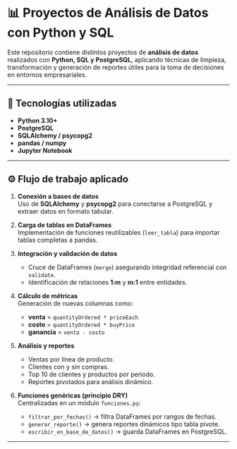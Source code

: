 # 📊 Proyectos de Análisis de Datos con Python y SQL

Este repositorio contiene distintos proyectos de **análisis de datos** realizados con **Python, SQL y PostgreSQL**, aplicando técnicas de limpieza, transformación y generación de reportes útiles para la toma de decisiones en entornos empresariales.  

---

## 🚀 Tecnologías utilizadas
- **Python 3.10+**
- **PostgreSQL**
- **SQLAlchemy / psycopg2**
- **pandas / numpy**
- **Jupyter Notebook**

---

## ⚙️ Flujo de trabajo aplicado

1. **Conexión a bases de datos**  
   Uso de **SQLAlchemy** y **psycopg2** para conectarse a PostgreSQL y extraer datos en formato tabular.

2. **Carga de tablas en DataFrames**  
   Implementación de funciones reutilizables (`leer_tabla`) para importar tablas completas a pandas.

3. **Integración y validación de datos**  
   - Cruce de DataFrames (`merge`) asegurando integridad referencial con `validate`.  
   - Identificación de relaciones **1:m** y **m:1** entre entidades.

4. **Cálculo de métricas**  
   Generación de nuevas columnas como:
   - **venta** = `quantityOrdered * priceEach`  
   - **costo** = `quantityOrdered * buyPrice`  
   - **ganancia** = `venta - costo`

5. **Análisis y reportes**  
   - Ventas por línea de producto.  
   - Clientes con y sin compras.  
   - Top 10 de clientes y productos por periodo.  
   - Reportes pivotados para análisis dinámico.  

6. **Funciones genéricas (principio DRY)**  
   Centralizadas en un módulo `funciones.py`:  
   - `filtrar_por_fechas()` → filtra DataFrames por rangos de fechas.  
   - `generar_reporte()` → genera reportes dinámicos tipo tabla pivote.  
   - `escribir_en_base_de_datos()` → guarda DataFrames en PostgreSQL.  

---

